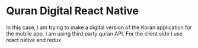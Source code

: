 # Quran Digital React Native

In this case, I am trying to make a digital version of the Koran application for the mobile app. I am using third party quran API. For the client side I use react native and redux
